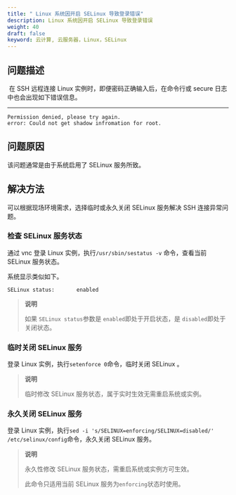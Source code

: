 ```yaml
---
title: " Linux 系统因开启 SELinux 导致登录错误"
description: Linux 系统因开启 SELinux 导致登录错误
weight: 40
draft: false
keyword: 云计算, 云服务器，Linux，SELinux
---
```



## 问题描述 

​    在 SSH 远程连接 Linux 实例时，即便密码正确输入后，在命令行或 secure 日志中也会出现如下错误信息。
****
```
Permission denied, please try again.
error: Could not get shadow infromation for root.
```
## 问题原因
该问题通常是由于系统启用了 SELinux 服务所致。

## 解决方法
可以根据现场环境需求，选择临时或永久关闭 SELinux 服务解决 SSH 连接异常问题。

### 检查 SELinux 服务状态
通过 vnc 登录 Linux 实例，执行`/usr/sbin/sestatus -v` 命令，查看当前 SELinux 服务状态。

系统显示类似如下。
```
SELinux status:       enabled
```

> **说明**
>
> 如果 `SELinux status`参数是 `enabled`即处于开启状态，是 `disabled`即处于关闭状态。

### 临时关闭 SELinux 服务

登录 Linux 实例，执行`setenforce 0`命令，临时关闭 SELinux 。

> **说明**
>
> 临时修改 SELinux 服务状态，属于实时生效无需重启系统或实例。

### 永久关闭 SELinux 服务

登录 Linux 实例，执行`sed -i 's/SELINUX=enforcing/SELINUX=disabled/' /etc/selinux/config`命令，永久关闭 SELinux 服务。

> **说明**
>
> 永久性修改 SELinux 服务状态，需重启系统或实例方可生效。
>
> 此命令只适用当前 SELinux 服务为`enforcing`状态时使用。